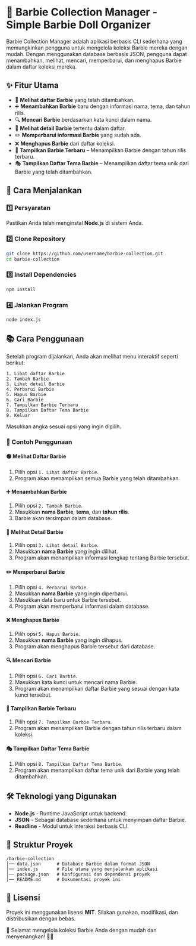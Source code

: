 # 🎀 Barbie Collection Manager - Simple Barbie Doll Organizer

Barbie Collection Manager adalah aplikasi berbasis CLI sederhana yang memungkinkan pengguna untuk mengelola koleksi Barbie mereka dengan mudah. Dengan menggunakan database berbasis JSON, pengguna dapat menambahkan, melihat, mencari, memperbarui, dan menghapus Barbie dalam daftar koleksi mereka.

## ✨ Fitur Utama
- 📌 **Melihat daftar Barbie** yang telah ditambahkan.
- ➕ **Menambahkan Barbie** baru dengan informasi nama, tema, dan tahun rilis.
- 🔍 **Mencari Barbie** berdasarkan kata kunci dalam nama.
- 📝 **Melihat detail Barbie** tertentu dalam daftar.
- ✏️ **Memperbarui informasi Barbie** yang sudah ada.
- ❌ **Menghapus Barbie** dari daftar koleksi.
- 🌟 **Tampilkan Barbie Terbaru** – Menampilkan Barbie dengan tahun rilis terbaru.
- 🎭 **Tampilkan Daftar Tema Barbie** – Menampilkan daftar tema unik dari Barbie yang telah ditambahkan.

## 🚀 Cara Menjalankan
### 1️⃣ Persyaratan
Pastikan Anda telah menginstal **Node.js** di sistem Anda.

### 2️⃣ Clone Repository
```sh
git clone https://github.com/username/barbie-collection.git
cd barbie-collection
```

### 3️⃣ Install Dependencies
```sh
npm install
```

### 4️⃣ Jalankan Program
```sh
node index.js
```

## 📚 Cara Penggunaan
Setelah program dijalankan, Anda akan melihat menu interaktif seperti berikut:
```
1. Lihat daftar Barbie
2. Tambah Barbie
3. Lihat detail Barbie
4. Perbarui Barbie
5. Hapus Barbie
6. Cari Barbie
7. Tampilkan Barbie Terbaru
8. Tampilkan Daftar Tema Barbie
9. Keluar
```
Masukkan angka sesuai opsi yang ingin dipilih.

### 🔧 Contoh Penggunaan
#### 🟢 Melihat Daftar Barbie
1. Pilih opsi `1. Lihat daftar Barbie`.
2. Program akan menampilkan semua Barbie yang telah ditambahkan.

#### ➕ Menambahkan Barbie
1. Pilih opsi `2. Tambah Barbie`.
2. Masukkan **nama Barbie**, **tema**, dan **tahun rilis**.
3. Barbie akan tersimpan dalam database.

#### 📝 Melihat Detail Barbie
1. Pilih opsi `3. Lihat detail Barbie`.
2. Masukkan **nama Barbie** yang ingin dilihat.
3. Program akan menampilkan informasi lengkap tentang Barbie tersebut.

#### ✏️ Memperbarui Barbie
1. Pilih opsi `4. Perbarui Barbie`.
2. Masukkan **nama Barbie** yang ingin diperbarui.
3. Masukkan data baru untuk Barbie tersebut.
4. Program akan memperbarui informasi dalam database.

#### ❌ Menghapus Barbie
1. Pilih opsi `5. Hapus Barbie`.
2. Masukkan **nama Barbie** yang ingin dihapus.
3. Program akan menghapus Barbie tersebut dari database.

#### 🔍 Mencari Barbie
1. Pilih opsi `6. Cari Barbie`.
2. Masukkan kata kunci untuk mencari nama Barbie.
3. Program akan menampilkan daftar Barbie yang sesuai dengan kata kunci tersebut.

#### 🌟 Tampilkan Barbie Terbaru
1. Pilih opsi `7. Tampilkan Barbie Terbaru`.
2. Program akan menampilkan Barbie dengan tahun rilis terbaru dalam koleksi.

#### 🎭 Tampilkan Daftar Tema Barbie
1. Pilih opsi `8. Tampilkan Daftar Tema Barbie`.
2. Program akan menampilkan daftar tema unik dari Barbie yang telah ditambahkan.

## 🛠 Teknologi yang Digunakan
- **Node.js** - Runtime JavaScript untuk backend.
- **JSON** - Sebagai database sederhana untuk menyimpan daftar Barbie.
- **Readline** - Modul untuk interaksi berbasis CLI.

## 📌 Struktur Proyek
```
/barbie-collection
│── data.json      # Database Barbie dalam format JSON
│── index.js       # File utama yang menjalankan aplikasi
│── package.json   # Konfigurasi dan dependensi proyek
│── README.md      # Dokumentasi proyek ini
```

## 📄 Lisensi
Proyek ini menggunakan lisensi **MIT**. Silakan gunakan, modifikasi, dan distribusikan dengan bebas.

🚀 Selamat mengelola koleksi Barbie Anda dengan mudah dan menyenangkan! 🎀💖

